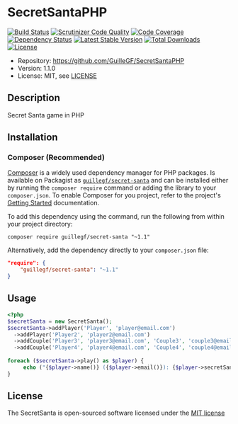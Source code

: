 # SecretSantaPHP

[![Build Status](https://travis-ci.org/GuilleGF/SecretSantaPHP.svg?branch=master)](https://travis-ci.org/GuilleGF/SecretSantaPHP)
[![Scrutinizer Code Quality](https://scrutinizer-ci.com/g/GuilleGF/SecretSantaPHP/badges/quality-score.png?b=master)](https://scrutinizer-ci.com/g/GuilleGF/SecretSantaPHP/?branch=master)
[![Code Coverage](https://scrutinizer-ci.com/g/GuilleGF/SecretSantaPHP/badges/coverage.png?b=master)](https://scrutinizer-ci.com/g/GuilleGF/SecretSantaPHP/?branch=master)
[![Dependency Status](https://www.versioneye.com/user/projects/5821ae0d89f0a91d55eb9600/badge.svg)](https://www.versioneye.com/user/projects/5821ae0d89f0a91d55eb9600)
[![Latest Stable Version](https://poser.pugx.org/guillegf/secret-santa/v/stable)](https://packagist.org/packages/guillegf/secret-santa)
[![Total Downloads](https://poser.pugx.org/guillegf/secret-santa/downloads)](https://packagist.org/packages/guillegf/secret-santa)
[![License](https://poser.pugx.org/guillegf/secret-santa/license)](https://packagist.org/packages/guillegf/secret-santa)

* Repository: https://github.com/GuilleGF/SecretSantaPHP
* Version: 1.1.0
* License: MIT, see [LICENSE](LICENSE)

## Description

Secret Santa game in PHP

## Installation

### Composer (Recommended)

[Composer](https://getcomposer.org/) is a widely used dependency manager for PHP
packages. Is available on Packagist as
[`guillegf/secret-santa`](https://packagist.org/packages/guillegf/secret-santa) and can be
installed either by running the `composer require` command or adding the library
to your `composer.json`. To enable Composer for you project, refer to the
project's [Getting Started](https://getcomposer.org/doc/00-intro.md)
documentation.

To add this dependency using the command, run the following from within your
project directory:
```
composer require guillegf/secret-santa "~1.1"
```

Alternatively, add the dependency directly to your `composer.json` file:
```json
"require": {
    "guillegf/secret-santa": "~1.1"
}
```
## Usage

```php
<?php
$secretSanta = new SecretSanta();
$secretSanta->addPlayer('Player', 'player@email.com')
  ->addPlayer('Player2', 'player2@email.com')
  ->addCouple('Player3', 'player3@email.com', 'Couple3', 'couple3@email.com')
  ->addCouple('Player4', 'player4@email.com', 'Couple4', 'couple4@email.com');
  
foreach ($secretSanta->play() as $player) {
     echo ("{$player->name()} ({$player->email()}): {$player->secretSanta()->name()}\n");
}
```

## License

The SecretSanta is open-sourced software licensed under the [MIT license](https://opensource.org/licenses/MIT)  

